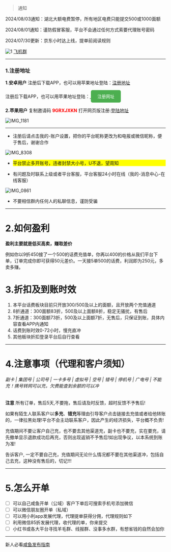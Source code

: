 > 通知

2024/08/03通知：湖北大额电费暂停，所有地区电费只能提交500或1000面额

2024/08/01通知：谨防假冒客服，平台不会通过任何方式索要代理账号密码

2024/07/30更新：京东小时达上线，提单前阅读规则



<img src="https://github.com/user-attachments/assets/74c3d1de-c657-43e3-9416-574f37c33cd7" alt="1">
    <a href="http://t.me/huafeiXL1">飞机群</a>

-------

### 1.注册地址

**1.安卓用户**
注册后下载APP，也可以用苹果地址登陆：[注册地址](http://xl.baililai.xyz/Invitation/register#/?invite_code=9GRXJXKN&name=%25E5%25B0%258F%25E6%25B4%2581-%25E8%25AF%259D%25E8%25B4%25B9-%25E7%2594%25B5%25E8%25B4%25B98%25E6%258A%2598)

<p>注册后下载APP，也可以用苹果地址登陆：<a href="http://xl.baililai.xyz/Invitation/register#/?invite_code=9GRXJXKN&name=%25E5%25B0%258F%25E6%25B4%2581-%25E8%25AF%259D%25E8%25B4%25B9-%25E7%2594%25B5%25E8%25B4%25B98%25E6%258A%2598" target="_blank">
  <button style="
    background-color: #4CAF50;
    color: white;
    border: none;
    padding: 10px 20px;
    border-radius: 5px;
    cursor: pointer;
  ">注册网址</button>
</a></p>


**2.苹果用户**
复制邀请码 <font color="red">**9GRXJXKN**</font> 打开网页版注册:[登陆地址](http://xl.baililai.xyz/h5#/)

![IMG_1181](https://github.com/user-attachments/assets/915fe0e9-dcac-47fe-84e2-fdcfcac83dca)

-------

 - 注册后请点击我的-账户设置，把你的平台昵称更改为和电报或微信昵称，便于售后，谢谢合作

![IMG_8308](https://github.com/user-attachments/assets/b879d522-250f-4c26-8ced-8cc404eb1227)

 - <p style="background-color: yellow;">平台禁止多开账号，违者封禁大小号，U不退，望周知</p>
 - 有问题及时联系上级或者平台客服，平台客服24小时在线（我的-消息中心-在线客服）

![IMG_0861](https://github.com/user-attachments/assets/0c6af5f6-738f-4452-8aa7-a7af482de0b3)

 - 不要相信群内任何人的私聊信息，谨防受骗
-------
# 2.如何盈利
**盈利主要就是低买高卖，赚取差价**

   例如你以9折450接了一个500的话费充值单，你再以400的价格从我们平台下单，订单完成你即可获得50元差价。一天接5单500的话费，利润即为250元，多卖多赚。

# 3.折扣及到账时效
1. 本平台话费板块目前只开放300/500及以上的面额，且开放两个充值通道
2. 8折通道：300面额83折，500及以上面额8折，稳定无骚扰，有售后
3. 7折通道：300面额73折，500及以上面额7折，无售后，只保证到账，具体内容查看APP内通知
4. 话费到账时效0-72小时，慢充直冲
5. 其他板块折扣登录平台后自行查看

-------

# 4.注意事项（代理和客户须知）


###### 副卡 | 集团号 | 公司号 | 一卡多号 | 虚拟号 | 空号 | 错号 | 停机号 | 广电号 | 不能充！携号转网可以充，欠费能查到余额的可以冲

**注意**
所有订单，售后5天,不要拖，售后请及时反馈，超时反馈不予售后!

如果有陌生人联系客户以**多充**、**错充**等理由引导客户点击链接去充值或者给他转账的，一律拉黑处理!平台不会主动联系客户，因此产生的经济损失，平台概不负责!

充值期间不要让客户自己充，也不要去其他渠道充，副卡也不要充，实在要充，请先撤单显示退款成功后再充，否则出现返销不予售后!如出现争议，以本系统到账为准!

告诉客户, 一定不要自己充，充值期间无论什么情况都不要在其他渠道冲，包括自己去充，这种没有售后的，切记!!!

-------
# 5.怎么开单

- [ ] 可以自己咸鱼开单（公域）客户下单后可搜索手机号添加微信
- [ ] 可以微信朋友圈开单（私域）
- [ ] 可以用小利app发展代理，代理提单获得分佣，代理规则如下
- [ ] 利用微信85折发展代理，收代理的单，你来提交
- [ ] 小红书或各大平台寻找羊毛群、线报群、没事多水群，有想省钱的自然会加你

-------

新人必看[咸鱼发布指南](https://huafei089.github.io/post/xian-yu-fa-bu-zhi-nan.html)
